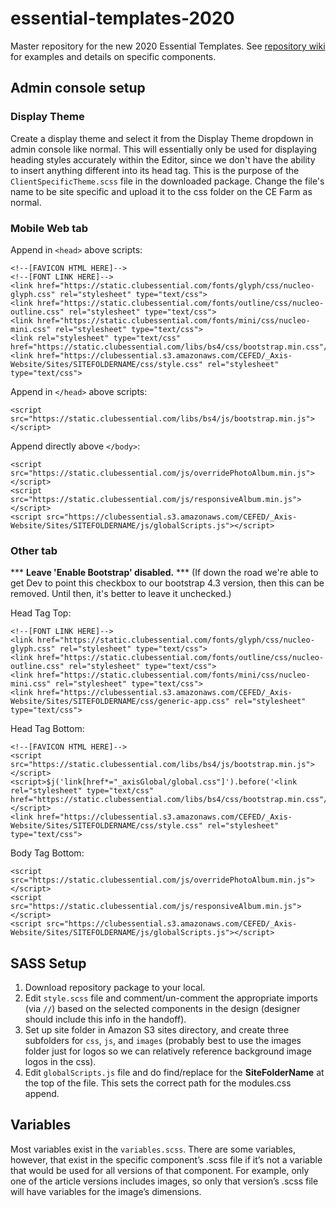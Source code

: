 # essential-templates-2020
Master repository for the new 2020 Essential Templates. See [repository wiki](https://github.com/clube-fed/essential-templates-2020/wiki) for examples and details on specific components.

## Admin console setup
### Display Theme
Create a display theme and select it from the Display Theme dropdown in admin console like normal. This will essentially only be used for displaying heading styles accurately within the Editor, since we don't have the ability to insert anything different into its head tag. This is the purpose of the `ClientSpecificTheme.scss` file in the downloaded package. Change the file's name to be site specific and upload it to the css folder on the CE Farm as normal. 
### Mobile Web tab
Append in `<head>` above scripts:
```
<!--[FAVICON HTML HERE]-->
<!--[FONT LINK HERE]-->
<link href="https://static.clubessential.com/fonts/glyph/css/nucleo-glyph.css" rel="stylesheet" type="text/css">
<link href="https://static.clubessential.com/fonts/outline/css/nucleo-outline.css" rel="stylesheet" type="text/css">
<link href="https://static.clubessential.com/fonts/mini/css/nucleo-mini.css" rel="stylesheet" type="text/css">
<link rel="stylesheet" type="text/css" href="https://static.clubessential.com/libs/bs4/css/bootstrap.min.css"/>
<link href="https://clubessential.s3.amazonaws.com/CEFED/_Axis-Website/Sites/SITEFOLDERNAME/css/style.css" rel="stylesheet" type="text/css">
```


Append in `</head>` above scripts:
```
<script src="https://static.clubessential.com/libs/bs4/js/bootstrap.min.js"></script>
```
Append directly above `</body>`:
```
<script src="https://static.clubessential.com/js/overridePhotoAlbum.min.js"></script>
<script src="https://static.clubessential.com/js/responsiveAlbum.min.js"></script>
<script src="https://clubessential.s3.amazonaws.com/CEFED/_Axis-Website/Sites/SITEFOLDERNAME/js/globalScripts.js"></script>
```

### Other tab
*** **Leave 'Enable Bootstrap' disabled.** *** (If down the road we're able to get Dev to point this checkbox to our bootstrap 4.3 version, then this can be removed. Until then, it's better to leave it unchecked.)

Head Tag Top:
```
<!--[FONT LINK HERE]-->
<link href="https://static.clubessential.com/fonts/glyph/css/nucleo-glyph.css" rel="stylesheet" type="text/css">
<link href="https://static.clubessential.com/fonts/outline/css/nucleo-outline.css" rel="stylesheet" type="text/css">
<link href="https://static.clubessential.com/fonts/mini/css/nucleo-mini.css" rel="stylesheet" type="text/css">
<link href="https://clubessential.s3.amazonaws.com/CEFED/_Axis-Website/Sites/SITEFOLDERNAME/css/generic-app.css" rel="stylesheet" type="text/css">
```
Head Tag Bottom:
```
<!--[FAVICON HTML HERE]-->
<script src="https://static.clubessential.com/libs/bs4/js/bootstrap.min.js"></script>
<script>$j('link[href*="_axisGlobal/global.css"]').before('<link rel="stylesheet" type="text/css" href="https://static.clubessential.com/libs/bs4/css/bootstrap.min.css"/>');</script>
<link href="https://clubessential.s3.amazonaws.com/CEFED/_Axis-Website/Sites/SITEFOLDERNAME/css/style.css" rel="stylesheet" type="text/css">
```
Body Tag Bottom:
```
<script src="https://static.clubessential.com/js/overridePhotoAlbum.min.js"></script>
<script src="https://static.clubessential.com/js/responsiveAlbum.min.js"></script>
<script src="https://clubessential.s3.amazonaws.com/CEFED/_Axis-Website/Sites/SITEFOLDERNAME/js/globalScripts.js"></script>
```

## SASS Setup
1. Download repository package to your local.
2. Edit `style.scss` file and comment/un-comment the appropriate imports (via `//`) based on the selected components in the design (designer should include this info in the handoff).
3. Set up site folder in Amazon S3 sites directory, and create three subfolders for `css`, `js`, and `images` (probably best to use the images folder just for logos so we can relatively reference background image logos in the css).
4. Edit `globalScripts.js` file and do find/replace for the **SiteFolderName** at the top of the file. This sets the correct path for the modules.css append.

## Variables
Most variables exist in the `variables.scss`. There are some variables, however, that exist in the specific component’s .scss file if it’s not a variable that would be used for all versions of that component. For example, only one of the article versions includes images, so only that version’s .scss file will have variables for the image’s dimensions.

